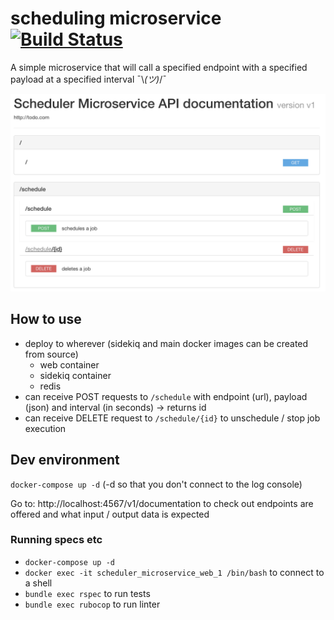 # scheduling microservice [![Build Status](https://travis-ci.org/TPei/scheduler_microservice.svg?branch=master)](https://travis-ci.org/TPei/scheduler_microservice)
A simple microservice that will call a specified endpoint with a specified payload at a specified interval ¯\\_(ツ)_/¯

![Alt text](/raml_demo.png?raw=true "Raml")

## How to use
- deploy to wherever (sidekiq and main docker images can be created from source)
  - web container
  - sidekiq container
  - redis
- can receive POST requests to `/schedule` with endpoint (url), payload (json) and interval (in seconds) -> returns id
- can receive DELETE request to `/schedule/{id}` to unschedule / stop
  job execution

## Dev environment
`docker-compose up -d` (-d so that you don't connect to the log console)

Go to: http://localhost:4567/v1/documentation to check out endpoints are offered and what input / output data is expected

### Running specs etc
- `docker-compose up -d`
- `docker exec -it scheduler_microservice_web_1 /bin/bash` to connect to a shell
- `bundle exec rspec` to run tests
- `bundle exec rubocop` to run linter
